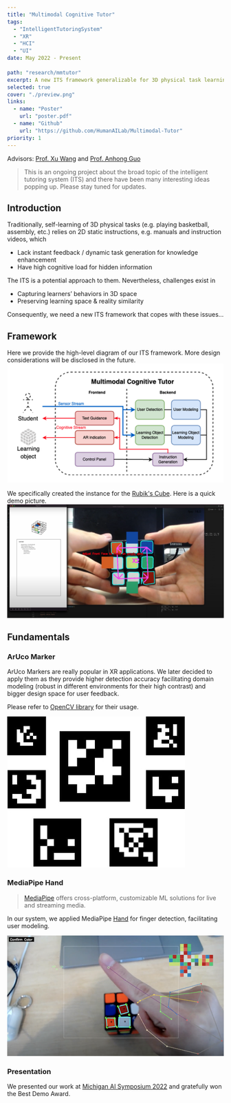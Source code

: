 ```yaml
---
title: "Multimodal Cognitive Tutor"
tags:
  - "IntelligentTutoringSystem"
  - "XR"
  - "HCI"
  - "UI"
date: May 2022 - Present

path: "research/mmtutor"
excerpt: A new ITS framework generalizable for 3D physical task learning. By leveraging AI and AR methods, it can not only generate adaptive guidance by modeling users’ learning stage and measuring difficulties of learning objects through multimodal input, but also preserve perspectives of reality for users with spatially augmented animations that reduce users’ cognitive load.
selected: true
cover: "./preview.png"
links:
  - name: "Poster"
    url: "poster.pdf"
  - name: "Github"
    url: "https://github.com/HumanAILab/Multimodal-Tutor"
priority: 1
---
```

Advisors: [Prof. Xu Wang](https://web.eecs.umich.edu/~xwanghci/) and [Prof. Anhong Guo](https://guoanhong.com/)
> This is an ongoing project about the broad topic of the intelligent tutoring system (ITS) and there have been many interesting ideas popping up. Please stay tuned for updates.

## Introduction
Traditionally, self-learning of 3D physical tasks (e.g. playing basketball, assembly, etc.) relies on 2D static instructions, e.g. manuals and instruction videos, which
- Lack instant feedback / dynamic task generation
for knowledge enhancement
- Have high cognitive load for hidden information

The ITS is a potential approach to them. Nevertheless, challenges exist in
- Capturing learners’ behaviors in 3D space
- Preserving learning space & reality similarity

Consequently, we need a new ITS framework that copes with these issues...
## Framework
Here we provide the high-level diagram of our ITS framework. More design considerations will be disclosed in the future.
![Tutor framework](./tutor.png)

We specifically created the instance for the [Rubik's Cube](https://en.wikipedia.org/wiki/Rubik%27s_Cube). Here is a quick demo picture.
![Demo origin](./demo.png)

## Fundamentals
### ArUco Marker
ArUco Markers are really popular in XR applications. We later decided to apply them as they provide higher detection accuracy facilitating domain modeling (robust in different environments for their high contrast) and bigger design space for user feedback.

Please refer to [OpenCV library](https://docs.opencv.org/4.x/d5/dae/tutorial_aruco_detection.html) for their usage.

![ArUco Markers](./markers.jpg)

### MediaPipe Hand
> [MediaPipe](https://google.github.io/mediapipe/) offers cross-platform, customizable ML solutions for live and streaming media.

In our system, we applied MediaPipe [Hand](https://google.github.io/mediapipe/solutions/hands.html) for finger detection, facilitating user modeling.

![Finger Detection](./finger.png)

### Presentation
We presented our work at [Michigan AI Symposium 2022](../posts/mi-ai-symposium-2022) and gratefully won the Best Demo Award.